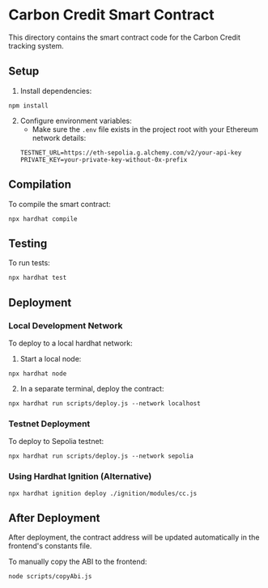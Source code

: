 # Carbon Credit Smart Contract

This directory contains the smart contract code for the Carbon Credit tracking system.

## Setup

1. Install dependencies:
```shell
npm install
```

2. Configure environment variables:
   - Make sure the `.env` file exists in the project root with your Ethereum network details:
   ```
   TESTNET_URL=https://eth-sepolia.g.alchemy.com/v2/your-api-key
   PRIVATE_KEY=your-private-key-without-0x-prefix
   ```

## Compilation

To compile the smart contract:

```shell
npx hardhat compile
```

## Testing

To run tests:

```shell
npx hardhat test
```

## Deployment

### Local Development Network

To deploy to a local hardhat network:

1. Start a local node:
```shell
npx hardhat node
```

2. In a separate terminal, deploy the contract:
```shell
npx hardhat run scripts/deploy.js --network localhost
```

### Testnet Deployment

To deploy to Sepolia testnet:

```shell
npx hardhat run scripts/deploy.js --network sepolia
```

### Using Hardhat Ignition (Alternative)

```shell
npx hardhat ignition deploy ./ignition/modules/cc.js
```

## After Deployment

After deployment, the contract address will be updated automatically in the frontend's constants file.

To manually copy the ABI to the frontend:

```shell
node scripts/copyAbi.js
```
